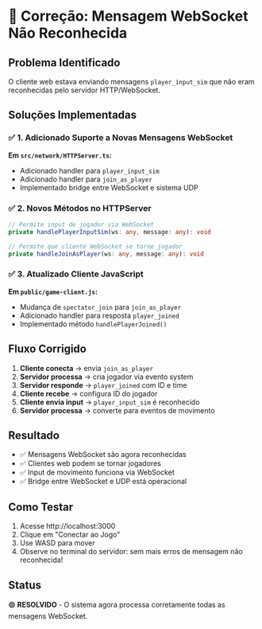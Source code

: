 # 🔧 Correção: Mensagem WebSocket Não Reconhecida

## Problema Identificado
O cliente web estava enviando mensagens `player_input_sim` que não eram reconhecidas pelo servidor HTTP/WebSocket.

## Soluções Implementadas

### ✅ 1. Adicionado Suporte a Novas Mensagens WebSocket

**Em `src/network/HTTPServer.ts`:**
- Adicionado handler para `player_input_sim`
- Adicionado handler para `join_as_player`
- Implementado bridge entre WebSocket e sistema UDP

### ✅ 2. Novos Métodos no HTTPServer

```typescript
// Permite input de jogador via WebSocket
private handlePlayerInputSim(ws: any, message: any): void

// Permite que cliente WebSocket se torne jogador
private handleJoinAsPlayer(ws: any, message: any): void
```

### ✅ 3. Atualizado Cliente JavaScript

**Em `public/game-client.js`:**
- Mudança de `spectator_join` para `join_as_player`
- Adicionado handler para resposta `player_joined`
- Implementado método `handlePlayerJoined()`

## Fluxo Corrigido

1. **Cliente conecta** → envia `join_as_player`
2. **Servidor processa** → cria jogador via evento system
3. **Servidor responde** → `player_joined` com ID e time
4. **Cliente recebe** → configura ID do jogador
5. **Cliente envia input** → `player_input_sim` é reconhecido
6. **Servidor processa** → converte para eventos de movimento

## Resultado

- ✅ Mensagens WebSocket são agora reconhecidas
- ✅ Clientes web podem se tornar jogadores
- ✅ Input de movimento funciona via WebSocket
- ✅ Bridge entre WebSocket e UDP está operacional

## Como Testar

1. Acesse http://localhost:3000
2. Clique em "Conectar ao Jogo"
3. Use WASD para mover
4. Observe no terminal do servidor: sem mais erros de mensagem não reconhecida!

## Status
🟢 **RESOLVIDO** - O sistema agora processa corretamente todas as mensagens WebSocket.